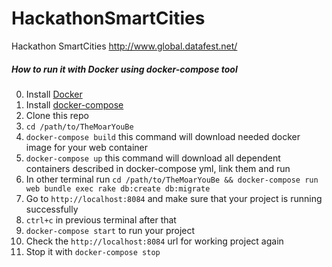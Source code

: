 # HackathonSmartCities
Hackathon SmartCities http://www.global.datafest.net/

##### How to run it with Docker using docker-compose tool

0. Install [Docker](http://docs.docker.com/installation/ubuntulinux/) 
1. Install [docker-compose](http://docs.docker.com/compose/install/)
2. Clone this repo
3. ```cd /path/to/TheMoarYouBe```
4. ```docker-compose build``` this command will download needed docker image for your web container
5. ```docker-compose up``` this command will download all dependent containers described in docker-compose yml, link them and run
6. In other terminal run ```cd /path/to/TheMoarYouBe && docker-compose run web bundle exec rake db:create db:migrate```
7. Go to ```http://localhost:8084``` and make sure that your project is running successfully 
8. ```ctrl+c``` in previous terminal after that
9. ```docker-compose start``` to run your project
10. Check the ```http://localhost:8084``` url for working project again
11. Stop it with ```docker-compose stop```
